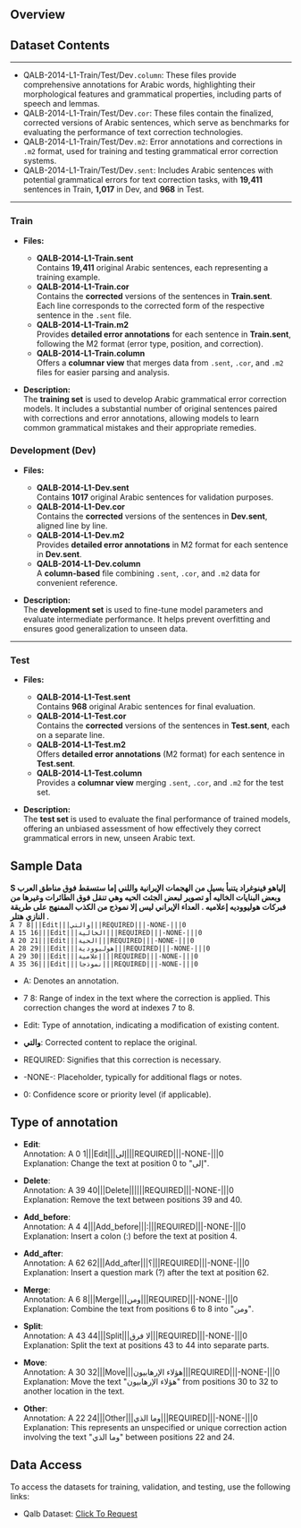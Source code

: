 ## Overview  

## Dataset Contents
---
* QALB-2014-L1-Train/Test/Dev`.column`: These files provide comprehensive annotations for Arabic words, highlighting their morphological features and grammatical properties, including parts of speech and lemmas.  
* QALB-2014-L1-Train/Test/Dev`.cor`: These files contain the finalized, corrected versions of Arabic sentences, which serve as benchmarks for evaluating the performance of text correction technologies.
* QALB-2014-L1-Train/Test/Dev`.m2`: Error annotations and corrections in `.m2` format, used for training and testing grammatical error correction systems.  
* QALB-2014-L1-Train/Test/Dev`.sent`: Includes Arabic sentences with potential grammatical errors for text correction tasks, with **19,411** sentences in Train, **1,017** in Dev, and **968** in Test.
---

### Train
- **Files:**
  - **QALB-2014-L1-Train.sent**  
    Contains **19,411** original Arabic sentences, each representing a training example.
  - **QALB-2014-L1-Train.cor**  
    Contains the **corrected** versions of the sentences in **Train.sent**. Each line corresponds to the corrected form of the respective sentence in the `.sent` file.
  - **QALB-2014-L1-Train.m2**  
    Provides **detailed error annotations** for each sentence in **Train.sent**, following the M2 format (error type, position, and correction).
  - **QALB-2014-L1-Train.column**  
    Offers a **columnar view** that merges data from `.sent`, `.cor`, and `.m2` files for easier parsing and analysis.

- **Description:**  
  The **training set** is used to develop Arabic grammatical error correction models. It includes a substantial number of original sentences paired with corrections and error annotations, allowing models to learn common grammatical mistakes and their appropriate remedies.


### Development (Dev)
- **Files:**
  - **QALB-2014-L1-Dev.sent**  
    Contains **1017** original Arabic sentences for validation purposes.
  - **QALB-2014-L1-Dev.cor**  
    Contains the **corrected** versions of the sentences in **Dev.sent**, aligned line by line.
  - **QALB-2014-L1-Dev.m2**  
    Provides **detailed error annotations** in M2 format for each sentence in **Dev.sent**.
  - **QALB-2014-L1-Dev.column**  
    A **column-based** file combining `.sent`, `.cor`, and `.m2` data for convenient reference.

- **Description:**  
  The **development set** is used to fine-tune model parameters and evaluate intermediate performance. It helps prevent overfitting and ensures good generalization to unseen data.

---

### Test
- **Files:**
  - **QALB-2014-L1-Test.sent**  
    Contains **968** original Arabic sentences for final evaluation.
  - **QALB-2014-L1-Test.cor**  
    Contains the **corrected** versions of the sentences in **Test.sent**, each on a separate line.
  - **QALB-2014-L1-Test.m2**  
    Offers **detailed error annotations** (M2 format) for each sentence in **Test.sent**.
  - **QALB-2014-L1-Test.column**  
    Provides a **columnar view** merging `.sent`, `.cor`, and `.m2` for the test set.


- **Description:**  
  The **test set** is used to evaluate the final performance of trained models, offering an unbiased assessment of how effectively they correct grammatical errors in new, unseen Arabic text.

## Sample Data


**S إلياهو فينوغراد يتنبأ بسيل من الهجمات الإيرانية واللني إما ستسقط فوق مناطق العرب وبعض البنايات الخاليه أو تصوير لبعض الجثث الحيه وهي تنقل فوق الطائرات وغيرها من فبركات هوليووديه إعلاميه . العداء الإيراني ليس إلا نموذج من الكذب الممنهج على طريقة النازي هتلر .**  
`A 7 8|||Edit|||والتي|||REQUIRED|||-NONE-|||0`  
`A 15 16|||Edit|||الخالية|||REQUIRED|||-NONE-|||0`  
`A 20 21|||Edit|||الحية|||REQUIRED|||-NONE-|||0`  
`A 28 29|||Edit|||هوليوودية|||REQUIRED|||-NONE-|||0`  
`A 29 30|||Edit|||إعلامية|||REQUIRED|||-NONE-|||0`  
`A 35 36|||Edit|||نموذجا|||REQUIRED|||-NONE-|||0`  

* A: Denotes an annotation.

* 7 8: Range of index in the text where the correction is applied. This correction changes the word at indexes 7 to 8.

* Edit: Type of annotation, indicating a modification of existing content.  

* <span dir="ltr">**والتي**: Corrected content to replace the original.</span>

* REQUIRED: Signifies that this correction is necessary.  

* -NONE-: Placeholder, typically for additional flags or notes.    

* 0: Confidence score or priority level (if applicable).    

## Type of annotation 
- **Edit**:  
Annotation: A 0 1|||Edit|||إلى|||REQUIRED|||-NONE-|||0  
Explanation: Change the text at position 0 to "إلى".  

- **Delete**:  
Annotation: A 39 40|||Delete||||||REQUIRED|||-NONE-|||0  
Explanation: Remove the text between positions 39 and 40.  

- **Add_before**:  
Annotation: A 4 4|||Add_before|||:|||REQUIRED|||-NONE-|||0  
Explanation: Insert a colon (:) before the text at position 4.  

- **Add_after**:  
Annotation: A 62 62|||Add_after|||؟|||REQUIRED|||-NONE-|||0  
Explanation: Insert a question mark (?) after the text at position 62.  

- **Merge**:  
Annotation: A 6 8|||Merge|||ومن|||REQUIRED|||-NONE-|||0  
Explanation: Combine the text from positions 6 to 8 into "ومن".  

- **Split**:  
Annotation: A 43 44|||Split|||لا فرق|||REQUIRED|||-NONE-|||0  
Explanation: Split the text at positions 43 to 44 into separate parts.  

- **Move**:  
Annotation: A 30 32|||Move|||هؤلاء الإرهابيون|||REQUIRED|||-NONE-|||0  
Explanation: Move the text "هؤلاء الإرهابيون" from positions 30 to 32 to another location in the text.  

- **Other**:  
Annotation: A 22 24|||Other|||وما الذي|||REQUIRED|||-NONE-|||0  
Explanation: This represents an unspecified or unique correction action involving the text "وما الذي" between positions 22 and 24.  




## Data Access
To access the datasets for training, validation, and testing, use the following links:
- Qalb Dataset: [Click To Request](https://docs.google.com/forms/d/e/1FAIpQLScSsuAu1_84KORcpzOKTid0nUMQDZNQKKnVcMilaIZ6QF-xdw/viewform)


